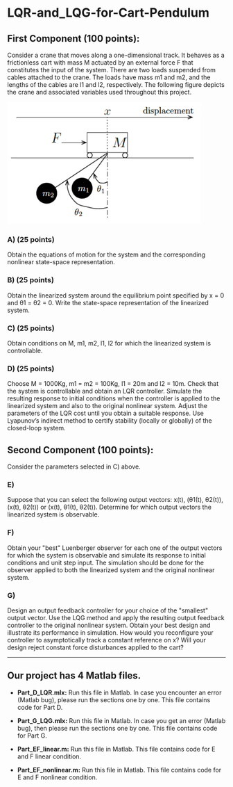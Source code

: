 # LQR-and_LQG-for-Cart-Pendulum

## First Component (100 points):

Consider a crane that moves along a one-dimensional track. It behaves as a frictionless cart with mass M actuated by an external force F that constitutes the input of the system. There are two loads suspended from cables attached to the crane. The loads have mass m1 and m2, and the lengths of the cables are l1 and l2, respectively. The following figure depicts the crane and associated variables used throughout this project.

![img](https://github.com/piyush-g0enka/LQR-and_LQG-for-Cart-Pendulum/blob/main/additional_files/Screenshot%202024-01-09%20204701.png)

### A) (25 points)

Obtain the equations of motion for the system and the corresponding nonlinear state-space representation.

### B) (25 points)

Obtain the linearized system around the equilibrium point specified by x = 0 and θ1 = θ2 = 0. Write the state-space representation of the linearized system.

### C) (25 points)

Obtain conditions on M, m1, m2, l1, l2 for which the linearized system is controllable.

### D) (25 points)

Choose M = 1000Kg, m1 = m2 = 100Kg, l1 = 20m and l2 = 10m. Check that the system is controllable and obtain an LQR controller. Simulate the resulting response to initial conditions when the controller is applied to the linearized system and also to the original nonlinear system. Adjust the parameters of the LQR cost until you obtain a suitable response. Use Lyapunov’s indirect method to certify stability (locally or globally) of the closed-loop system.

## Second Component (100 points):

Consider the parameters selected in C) above.

### E)

Suppose that you can select the following output vectors: x(t), (θ1(t), θ2(t)), (x(t), θ2(t)) or (x(t), θ1(t), θ2(t)). Determine for which output vectors the linearized system is observable.

### F)

Obtain your "best" Luenberger observer for each one of the output vectors for which the system is observable and simulate its response to initial conditions and unit step input. The simulation should be done for the observer applied to both the linearized system and the original nonlinear system.

### G)

Design an output feedback controller for your choice of the "smallest" output vector. Use the LQG method and apply the resulting output feedback controller to the original nonlinear system. Obtain your best design and illustrate its performance in simulation. How would you reconfigure your controller to asymptotically track a constant reference on x? Will your design reject constant force disturbances applied to the cart?

___
## Our project has 4 Matlab files.

- **Part_D_LQR.mlx:** Run this file in Matlab. In case you encounter an error (Matlab bug), please run the sections one by one. This file contains code for Part D.

- **Part_G_LQG.mlx:** Run this file in Matlab. In case you get an error (Matlab bug), then please run the sections one by one. This file contains code for Part G.

- **Part_EF_linear.m:** Run this file in Matlab. This file contains code for E and F linear condition.

- **Part_EF_nonlinear.m:** Run this file in Matlab. This file contains code for E and F nonlinear condition.
